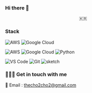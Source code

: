 ### Hi there 👋


<p align="center">
  <samp>
    🇰🇷 <br> 
  </samp>
</p>



### Stack
![AWS](https://img.shields.io/badge/Amazon%20Web%20Services-232F3E.svg?&style=for-the-badge&logo=Amazon%20AWS&logoColor=white&label=&color=232F3E&labelColor=FF9900)
![Google Cloud](https://img.shields.io/badge/Google%20Cloud-4285F4.svg?&style=for-the-badge&logo=Google%20Cloud&logoColor=white&label=&color=4285F4&labelColor=000000)

<img alt="AWS" src ="https://img.shields.io/badge/AWS-232F3E.svg?&style=for-the-badge&logo=Amazon%20AWS&logoColor=white"/>
<img alt="Google Cloud" src ="https://img.shields.io/badge/Google Cloud-4285F4.svg?&style=for-the-badge&logo=Google%20Cloud&logoColor=white"/>

<img alt="Python" src ="https://img.shields.io/badge/Python-3776AB.svg?&style=for-the-badge&logo=Python&logoColor=white"/>

![VS Code](https://img.shields.io/static/v1?style=for-the-badge&logo=visual-studio-code&message=VS%20Code&label=&color=007ACC&labelColor=000000)
![Git](https://img.shields.io/static/v1?style=for-the-badge&logo=git&message=Git&label=&color=F05032&labelColor=000000)
![sketch](https://img.shields.io/static/v1?style=for-the-badge&logo=sketch&message=SKETCH&label=&color=F7B500&labelColor=000000) 

<!-- 💎 Projects -->

### 🏄🏻‍♀️ Get in touch with me

📧 Email : thecho2cho2@gmail.com



<!--
**hajekim/hajekim** is a ✨ _special_ ✨ repository because its `README.md` (this file) appears on your GitHub profile.

Here are some ideas to get you started:

- 🔭 I’m currently working on ...
- 🌱 I’m currently learning ...
- 👯 I’m looking to collaborate on ...
- 🤔 I’m looking for help with ...
- 💬 Ask me about ...
- 📫 How to reach me: ...
- 😄 Pronouns: ...
- ⚡ Fun fact: ...
-->
